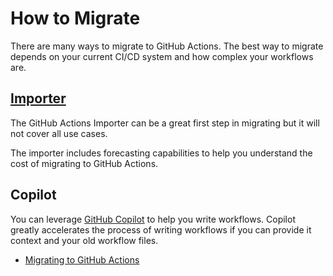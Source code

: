 # How to Migrate

There are many ways to migrate to GitHub Actions. The best way to migrate depends on your current CI/CD system and how complex your workflows are.

## [Importer](https://docs.github.com/en/actions/migrating-to-github-actions/using-github-actions-importer-to-automate-migrations)

The GitHub Actions Importer can be a great first step in migrating but it will not cover all use cases.

The importer includes forecasting capabilities to help you understand the cost of migrating to GitHub Actions.

## Copilot

You can leverage [GitHub Copilot](https://github.com/features/copilot/plans) to help you write workflows. Copilot greatly accelerates the process of writing workflows if you can provide it context and your old workflow files.

* [Migrating to GitHub Actions](https://docs.github.com/en/actions/migrating-to-github-actions)
